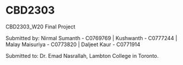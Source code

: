 # CBD2303
CBD2303_W20 Final Project


Submitted by:
Nirmal Sumanth - C0769769 | 
Kushwanth - C0777244 | 
Malay Maisuriya - C0773820 | 
Daljeet Kaur - C0771914

Submitted to:
Dr. Emad Nasrallah,
Lambton College in Toronto.
